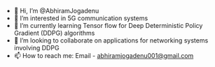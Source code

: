 - 👋 Hi, I’m @AbhiramJogadenu
- 👀 I’m interested in 5G communication systems
- 🌱 I’m currently learning Tensor flow for Deep Deterministic Policy Gradient (DDPG) algorithms
- 💞️ I’m looking to collaborate on applications for networking systems involving DDPG
- 📫 How to reach me: Email - abhiramjogadenu001@gmail.com

<!---
AbhiramJogadenu/AbhiramJogadenu is a ✨ special ✨ repository because its `README.md` (this file) appears on your GitHub profile.
You can click the Preview link to take a look at your changes.
--->
